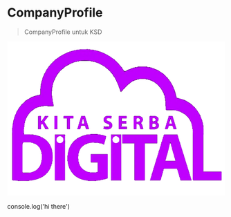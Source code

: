 # CompanyProfile
> CompanyProfile untuk KSD  

![Company Profile Logo](vue/src/assets/logo.png)

console.log('hi there')
